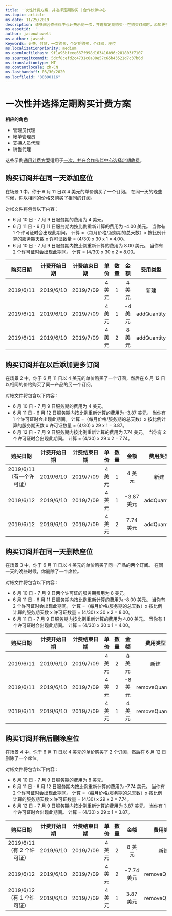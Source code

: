 ```yaml
---
title: 一次性计费方案，并选择定期购买 |合作伙伴中心
ms.topic: article
ms.date: 11/25/2019
description: 请参阅合作伙伴中心计费示例一次，并选择定期购买--在购买订阅时，添加更多订阅，添加或删除座位。
ms.assetid: ''
author: jasonwhowell
ms.author: jasonh
Keywords: 计费，付款，一次购买，个定期购买，个订阅，座位
ms.localizationpriority: medium
ms.openlocfilehash: 9f1a96bfeee667f998d163416b96c281803f7107
ms.sourcegitcommit: 5dcf8cefd2c4731c6a80e57c65b43521d7c37b6d
ms.translationtype: MT
ms.contentlocale: zh-CN
ms.lasthandoff: 03/30/2020
ms.locfileid: "80390116"
---
```

# <a name="one-time-and-select-recurring-purchase-billing-scenarios"></a>一次性并选择定期购买计费方案

**相应的角色**

- 管理员代理
- 帐单管理员
- 支持人员代理
- 销售代理

这些示例[通用计费方案](common-billing-scenarios.md)适用于[一次，并在合作伙伴中心选择定期收费](one-time-and-recurring-billing.md)。

## <a name="purchase-a-subscription-and-add-a-seat-on-the-same-day"></a>购买订阅并在同一天添加座位

在场景 1 中，你于 6 月 11 日以 4 美元的单价购买了一个订阅。 在同一天的晚些时候，你以相同的价格又购买了相同的订阅。

对帐文件将包含以下内容：

- 6 月 10 日 - 7 月 9 日服务期的费用为 4 美元。
- 6 月 11 日 - 6 月 11 日服务期内按比例重新计算的费用为 -4.00 美元。 当你有 1 个许可证时会出现此期间。 计算 =（每月价格/服务期的总天数）x 按比例计算的服务期天数 x 许可证数量 = (4/30) x 30 x 1 = 4.00。
- 6 月 10 日 - 7 月 9 日服务期内按比例重新计算的费用为 8.00 美元。 当你有 2 个许可证时会出现此期间。 计算 = (4/30) x 30 x 2 = 8.00。

|**购买日期**   |**计费开始日期** |**计费结束日期**  |**单价**  |**数量**  |**金额** |**费用类型** |
|:------:|:------:|:------:|:------:|:------:|:------:|:-----:|
|2019/6/11      |2019/6/10   |2019/7/09         |4 美元                |1                 |4 美元            |新建         |
|2019/6/11     | 2019/6/10    |2019/7/09        |4 美元        |1        | -4 美元       |addQuantity           |
|2019/6/11     | 2019/6/10    |2019/7/09        |4 美元        | 2      |8 美元         |addQuantity           |

## <a name="purchase-a-subscription-and-add-more-subscriptions-later"></a>购买订阅并在以后添加更多订阅

在场景 2 中，你于 6 月 11 日以 4 美元的单价购买了一个订阅，然后在 6 月 12 日以相同的价格购买了同一产品的另一个订阅。

对帐文件将包含以下内容：

- 6 月 10 日 - 7 月 9 日服务期的费用为 4 美元。
- 6 月 11 日 - 6 月 12 日服务期内按比例重新计算的费用为 -3.87 美元。 当你有 1 个许可证时会出现此期间。 计算 =（每月价格/服务期的总天数）x 按比例计算的服务期天数 x 许可证数量 = (4/30) x 29 x 1 = 3.87。
- 6 月 12 日 - 7 月 9 日服务期内按比例重新计算的费用为 7.74 美元。 当你有 2 个许可证时会出现此期间。 计算 = (4/30) x 29 x 2 = 7.74。

|**购买日期**   |**计费开始日期** |**计费结束日期**  |**单价**  |**数量**  |**金额** |**费用类型** |
|:------:|:------:|:------:|:------:|:------:|:------:|:-----:|
|2019/6/11（有一个许可证）     |2019/6/10   |2019/7/09         |4 美元         |1        |4 美元            |新建         |
|2019/6/12     | 2019/6/10    |2019/7/09        |4 美元        |1        | -3.87 美元       |addQuantity           |
|2019/6/12     | 2019/6/10    |2019/7/09        |4 美元        | 2      |7\.74 美元       |addQuantity           |

## <a name="purchase-a-subscription-and-remove-a-seat-on-the-same-day"></a>购买订阅并在同一天删除座位

在场景 3 中，你于 6 月 11 日以 4 美元的单价购买了同一产品的两个订阅。 在同一天的晚些时候，你删除了一个席位。  

对帐文件将包含以下内容：

- 6 月 10 日 - 7 月 9 日两个许可证的服务期费用为 8 美元。
- 6 月 11 日 - 6 月 11 日服务期内按比例重新计算的费用为 -8.00 美元。 当你有 2 个许可证时会出现此期间。 计算 =（每月价格/服务期的总天数）x 按比例计算的服务期天数 x 许可证数量 = (4/30) x 30 x 2 = 8.00。
- 6 月 11 日 - 7 月 9 日服务期内按比例重新计算的费用为 4.00 美元。 当你有 1 个许可证时会出现此期间。 计算 = (4/30) x 30 x 1 = 4.00。

|**购买日期**   |**计费开始日期** |**计费结束日期**  |**单价**  |**数量**  |**金额** |**费用类型** |
|:------:|:------:|:------:|:------:|:------:|:------:|:-----:|
|2019/6/11      |2019/6/10   |2019/7/09         |4 美元                |2                 |8 美元            |新建         |
|2019/6/11     | 2019/6/10    |2019/7/09        |4 美元        |2        | -8 美元       |removeQuantity           |
|2019/6/11     | 2019/6/10    |2019/7/09        |4 美元        | 1      |4 美元         |removeQuantity           |

## <a name="purchase-a-subscription-and-remove-seats-later"></a>购买订阅并稍后删除座位

在场景 4 中，你于 6 月 11 日以 4 美元的单价购买了 2 个订阅，然后在 6 月 12 日删除了一个席位。

对帐文件将包含以下内容：

- 6 月 10 日 - 7 月 9 日服务期的费用为 8 美元。
- 6 月 11 日 - 6 月 12 日服务期内按比例重新计算的费用为 -7.74 美元。 当你有 2 个许可证时会出现此期间。 计算 =（每月价格/服务期的总天数）x 按比例计算的服务期天数 x 许可证数量 = (4/30) x 29 x 2 = 7.74。
- 6 月 12 日 - 7 月 9 日服务期内按比例重新计算的费用为 3.87 美元。 当你有 1 个许可证时会出现此期间。 计算 = (4/30) x 29 x 1 = 3.87。

|**购买日期**   |**计费开始日期** |**计费结束日期**  |**单价**  |**数量**  |**金额** |**费用类型** |
|:------:|:------:|:------:|:------:|:------:|:------:|:-----:|
|2019/6/11（有 2 个许可证）     |2019/6/10   |2019/7/09         |4 美元         |2        |8 美元       |新建       |
|2019/6/12     | 2019/6/10    |2019/7/09        |4 美元        |2        | -7.74 美元       |removeQuantity           |
|2019/6/12（有 1 个许可证）    | 2019/6/10    |2019/7/09   |4 美元    |1      |3\.87 美元    |removeQuantity |
